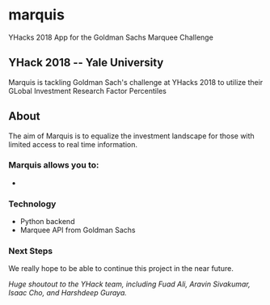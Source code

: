 # marquis
 YHacks 2018 App for the Goldman Sachs Marquee Challenge
 ## YHack 2018 -- Yale University 

 Marquis is tackling Goldman Sach's challenge at YHacks 2018 to utilize their GLobal Investment Research Factor Percentiles

 ## About
 The aim of Marquis is to equalize the investment landscape for those with limited access to real time information.

 ### Marquis allows you to:
 * 

 ### Technology
 * Python backend
 * Marquee API from Goldman Sachs

 ### Next Steps

 We really hope to be able to continue this project in the near future.

 *Huge shoutout to the YHack team, including Fuad Ali, Aravin Sivakumar, Isaac Cho, and Harshdeep Guraya.*

